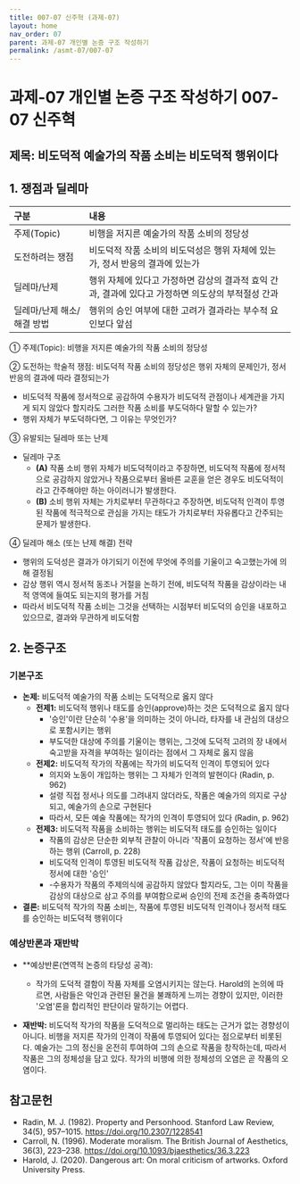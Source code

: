 ```yaml
---
title: 007-07 신주혁 (과제-07)
layout: home
nav_order: 07
parent: 과제-07 개인별 논증 구조 작성하기
permalink: /asmt-07/007-07
---
```


# 과제-07 개인별 논증 구조 작성하기 007-07 신주혁

## 제목: 비도덕적 예술가의 작품 소비는 비도덕적 행위이다

## 1. 쟁점과 딜레마

| 구분 | 내용 |
|:---|:---|
| 주제(Topic) | 비행을 저지른 예술가의 작품 소비의 정당성 |
| 도전하려는 쟁점 | 비도덕적 작품 소비의 비도덕성은 행위 자체에 있는가, 정서 반응의 결과에 있는가 |
| 딜레마/난제 | 행위 자체에 있다고 가정하면 감상의 결과적 효익 간과, 결과에 있다고 가정하면 의도상의 부적절성 간과 |
| 딜레마/난제 해소/해결 방법 | 행위의 승인 여부에 대한 고려가 결과라는 부수적 요인보다 앞섬 |

① 주제(Topic): 비행을 저지른 예술가의 작품 소비의 정당성 

② 도전하는 학술적 쟁점: 비도덕적 작품 소비의 정당성은 행위 자체의 문제인가, 정서 반응의 결과에 따라 결정되는가

- 비도덕적 작품에 정서적으로 공감하여 수용자가 비도덕적 관점이나 세계관을 가지게 되지 않았다 할지라도 그러한 작품 소비를 부도덕하다 말할 수 있는가?
- 행위 자체가 부도덕하다면, 그 이유는 무엇인가?

③ 유발되는 딜레마 또는 난제

- 딜레마 구조
  - **(A)** 작품 소비 행위 자체가 비도덕적이라고 주장하면, 비도덕적 작품에 정서적으로 공감하지 않았거나 작품으로부터 올바른 교훈을 얻은 경우도 비도덕적이라고 간주해야만 하는 아이러니가 발생한다.
  - **(B)** 소비 행위 자체는 가치로부터 무관하다고 주장하면, 비도덕적 인격이 투영된 작품에 적극적으로 관심을 가지는 태도가 가치로부터 자유롭다고 간주되는 문제가 발생한다.

④ 딜레마 해소 (또는 난제 해결) 전략

- 행위의 도덕성은 결과가 야기되기 이전에 무엇에 주의를 기울이고 숙고했는가에 의해 결정됨
-  감상 행위 역시 정서적 동조나 거절을 논하기 전에, 비도덕적 작품을 감상이라는 내적 영역에 들여도 되는지의 평가를 거침
- 따라서 비도덕적 작품 소비는 그것을 선택하는 시점부터 비도덕의 승인을 내포하고 있으므로, 결과와 무관하게 비도덕함

## 2. 논증구조

### 기본구조

- **논제:** 비도덕적 예술가의 작품 소비는 도덕적으로 옳지 않다
  - **전제1:** 비도덕적 행위나 태도를 승인(approve)하는 것은 도덕적으로 옳지 않다
    - '승인'이란 단순히 '수용'을 의미하는 것이 아니라, 타자를 내 관심의 대상으로 포함시키는 행위
    - 부도덕한 대상에 주의를 기울이는 행위는, 그것에 도덕적 고려의 장 내에서 숙고받을 자격을 부여하는 일이라는 점에서 그 자체로 옳지 않음 	
  - **전제2:** 비도덕적 작가의 작품에는 작가의 비도덕적 인격이 투영되어 있다
    - 의지와 노동이 개입하는 행위는 그 자체가 인격의 발현이다 (Radin, p. 962)
    - 설령 직접 정서나 의도를 그려내지 않더라도, 작품은 예술가의 의지로 구상되고, 예술가의 손으로 구현된다
	- 따라서, 모든 예술 작품에는 작가의 인격이 투영되어 있다 (Radin, p. 962)  
  - **전제3:** 비도덕적 작품을 소비하는 행위는 비도덕적 태도를 승인하는 일이다
      - 작품의 감상은 단순한 외부적 관찰이 아니라 '작품이 요청하는 정서'에 반응하는 행위 (Carroll, p. 228)
      - 비도덕적 인격이 투영된 비도덕적 작품 감상은, 작품이 요청하는 비도덕적 정서에 대한 '승인'
	- -수용자가 작품의 주제의식에 공감하지 않았다 할지라도, 그는 이미 작품을 감상의 대상으로 삼고 주의를 부여함으로써 승인의 전제 조건을 충족하였다
- **결론:** 비도덕적 작가의 작품 소비는, 작품에 투영된 비도덕적 인격이나 정서적 태도를 승인하는 비도덕적 행위이다  

### 예상반론과 재반박

- **예상반론(연역적 논증의 타당성 공격): 
  - 작가의 도덕적 결함이 작품 자체를 오염시키지는 않는다. Harold의 논의에 따르면, 사람들은 악인과 관련된 물건을 불쾌하게 느끼는 경향이 있지만, 이러한 '오염'론을 합리적인 판단이라 말하기는 어렵다.

- **재반박:** 비도덕적 작가의 작품을 도덕적으로 멀리하는 태도는 근거가 없는 경향성이 아니다. 비행을 저지른 작가의 인격이 작품에 투영되어 있다는 점으로부터 비롯된다. 예술가는 그의 정신을 온전히 투여하여 그의 손으로 작품을 창작하는데, 따라서 작품은 그의 정체성을 담고 있다. 작가의 비행에 의한 정체성의 오염은 곧 작품의 오염이다. 

## 참고문헌

- Radin, M. J. (1982). Property and Personhood. Stanford Law Review, 34(5), 957–1015. https://doi.org/10.2307/1228541
- Carroll, N. (1996). Moderate moralism. The British Journal of Aesthetics, 36(3), 223–238. https://doi.org/10.1093/bjaesthetics/36.3.223
- Harold, J. (2020). Dangerous art: On moral criticism of artworks. Oxford University Press.